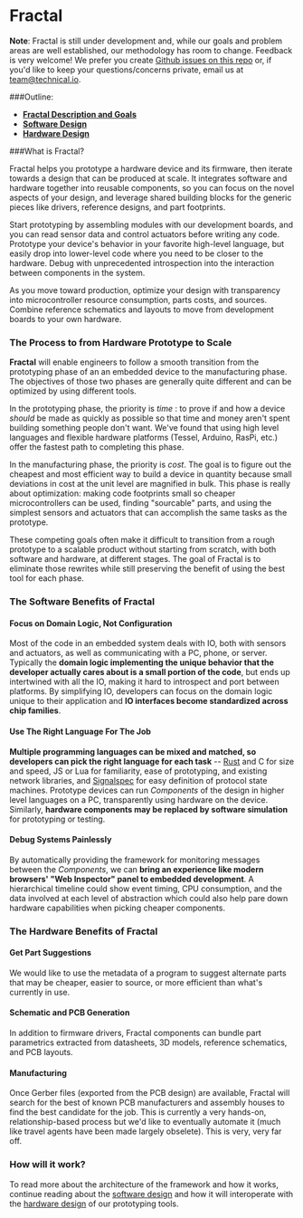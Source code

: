 # Fractal

**Note**: Fractal is still under development and, while our goals and problem areas are well established, our methodology has room to change. Feedback is very welcome! We prefer you create [Github issues on this repo](//github.com/technicalmachine/fractal-docs/issues) or, if you'd like to keep your questions/concerns private, email us at team@technical.io.

###Outline:
* [**Fractal Description and Goals**](README.md)
* [**Software Design**](software-design.md)
* [**Hardware Design**](hardware-design.md)

###What is Fractal?

Fractal helps you prototype a hardware device and its firmware, then iterate towards a design that can be produced at scale. It integrates software and hardware together into reusable components, so you can focus on the novel aspects of your design, and leverage shared building blocks for the generic pieces like drivers, reference designs, and part footprints.

Start prototyping by assembling modules with our development boards, and you can read sensor data and control actuators before writing any code. Prototype your device's behavior in your favorite high-level language, but easily drop into lower-level code where you need to be closer to the hardware. Debug with unprecedented introspection into the interaction between components in the system.

As you move toward production, optimize your design with transparency into microcontroller resource consumption, parts costs, and sources. Combine reference schematics and layouts to move from development boards to your own hardware.

### The Process to from Hardware Prototype to Scale

**Fractal** will enable engineers to follow a smooth transition from the prototyping phase of an an embedded device to the manufacturing phase. The objectives of those two phases are generally quite different and can be optimized by using different tools. 

In the prototyping phase, the priority is *time* : to prove if and how a device *should* be made as quickly as possible so that time and money aren't spent building something people don't want. We've found that using high level languages and flexible hardware platforms (Tessel, Arduino, RasPi, etc.) offer the fastest path to completing this phase.

In the manufacturing phase, the priority is *cost*. The goal is to figure out the cheapest and most efficient way to build a device in quantity because small deviations in cost at the unit level are magnified in bulk. This phase is really about optimization: making code footprints small so cheaper microcontrollers can be used, finding "sourcable" parts, and using the simplest sensors and actuators that can accomplish the same tasks as the prototype.

These competing goals often make it difficult to transition from a rough prototype to a scalable product without starting from scratch, with both software and hardware, at different stages. The goal of Fractal is to eliminate those rewrites while still preserving the benefit of using the best tool for each phase.


### The Software Benefits of Fractal

#### Focus on Domain Logic, Not Configuration

Most of the code in an embedded system deals with IO, both with sensors and actuators, as well as communicating with a PC, phone, or server. Typically the **domain logic implementing the unique behavior that the developer actually cares about is a small portion of the code**, but ends up intertwined with all the IO, making it hard to introspect and port between platforms. By simplifying IO, developers can focus on the domain logic unique to their application and **IO interfaces become standardized across chip families**.

#### Use The Right Language For The Job

**Multiple programming languages can be mixed and matched, so developers can pick the right language for each task** -- [Rust](http://www.rust-lang.org/) and C for size and speed, JS or Lua for familiarity, ease of prototyping, and existing network libraries, and [Signalspec](http://signalspec.org) for easy definition of protocol state machines. Prototype devices can run *Components* of the design in higher level languages on a PC, transparently using hardware on the device. Similarly, **hardware components may be replaced by software simulation** for prototyping or testing.

#### Debug Systems Painlessly

By automatically providing the framework for monitoring messages between the *Components*, we can **bring an experience like modern browsers' "Web Inspector" panel to embedded development**. A hierarchical timeline could show event timing, CPU consumption, and the data involved at each level of abstraction which could also help pare down hardware capabilities when picking cheaper components.

### The Hardware Benefits of Fractal

#### Get Part Suggestions
We would like to use the metadata of a program to suggest alternate parts that may be cheaper, easier to source, or more efficient than what's currently in use. 

#### Schematic and PCB Generation
In addition to firmware drivers, Fractal components can bundle part parametrics extracted from datasheets, 3D models, reference schematics, and PCB layouts.

#### Manufacturing
Once Gerber files (exported from the PCB design) are available, Fractal will search for the best of known PCB manufacturers and assembly houses to find the best candidate for the job. This is currently a very hands-on, relationship-based process but we'd like to eventually automate it (much like travel agents have been made largely obselete). This is very, very far off.


### How will it work?

To read more about the architecture of the framework and how it works, continue reading about the [software design](software-design.md) and how it will interoperate with the [hardware design](hardware-design.md) of our prototyping tools.
